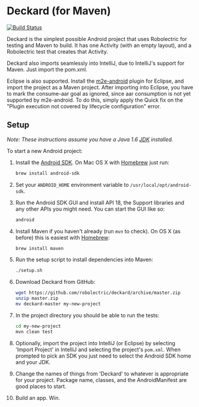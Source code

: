 # Deckard (for Maven)

[![Build Status](https://secure.travis-ci.org/robolectric/deckard-maven.png?branch=master)](http://travis-ci.org/robolectric/deckard-maven)

Deckard is the simplest possible Android project that uses Robolectric for testing and Maven to build. It has one Activity (with an empty layout), and a Robolectric test that creates that Activity.

Deckard also imports seamlessly into IntelliJ, due to IntelliJ's support for Maven. Just import the pom.xml.

Eclipse is also supported. Install the [m2e-android](http://rgladwell.github.io/m2e-android/) plugin for Eclipse, and import the project as a Maven project.
After importing into Eclipse, you have to mark the consume-aar goal as ignored, since aar consumption is not yet supported by m2e-android.
To do this, simply apply the Quick fix on the "Plugin execution not covered by lifecycle configuration" error.

## Setup

*Note: These instructions assume you have a Java 1.6 [JDK](http://www.oracle.com/technetwork/java/javase/downloads/index.html) installed.*

To start a new Android project:

1. Install the [Android SDK](http://developer.android.com/sdk/index.html). On Mac OS X with [Homebrew](http://brew.sh/) just run:
    ```bash
    brew install android-sdk
    ```

2. Set your `ANDROID_HOME` environment variable to `/usr/local/opt/android-sdk`.

3. Run the Android SDK GUI and install API 18, the Support libraries and any
   other APIs you might need. You can start the GUI like so:
    ```bash
    android
    ```
4. Install Maven if you haven't already (run `mvn` to check). On OS X (as before) this is easiest with [Homebrew](http://brew.sh/):
	```bash
	brew install maven
	```

5. Run the setup script to install dependencies into Maven:
    ```bash
    ./setup.sh
    ```

6. Download Deckard from GitHub:
    ```bash
    wget https://github.com/robolectric/deckard/archive/master.zip
    unzip master.zip
    mv deckard-master my-new-project
    ```

7. In the project directory you should be able to run the tests:
    ```bash
    cd my-new-project
    mvn clean test
    ```

8. Optionally, import the project into IntelliJ (or Eclipse) by selecting 'Import Project' in IntelliJ and selecting the project's `pom.xml`. When prompted to pick an SDK you just need to select the Android SDK home and your JDK.

9. Change the names of things from 'Deckard' to whatever is appropriate for your project. Package name, classes, and the AndroidManifest are good places to start.

10. Build an app. Win.

